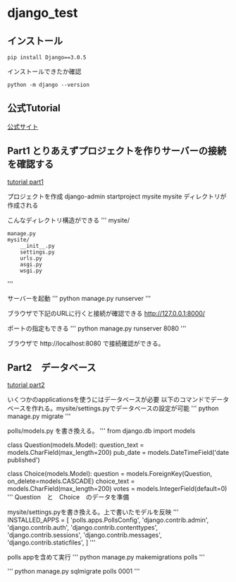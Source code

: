 # django_test

## インストール
```
pip install Django==3.0.5
```
インストールできたか確認
```
python -m django --version
```

## 公式Tutorial

[公式サイト](https://docs.djangoproject.com/en/3.0/)

## Part1 とりあえずプロジェクトを作りサーバーの接続を確認する
[tutorial part1](https://docs.djangoproject.com/en/3.0/intro/tutorial01/)

プロジェクトを作成
django-admin startproject mysite
mysite ディレクトリが作成される

こんなディレクトリ構造ができる
'''
mysite/
    
    manage.py
    mysite/
        __init__.py
        settings.py
        urls.py
        asgi.py
        wsgi.py
'''

サーバーを起動
'''
python manage.py runserver
'''

ブラウザで下記のURLに行くと接続が確認できる
http://127.0.0.1:8000/


ポートの指定もできる
'''
python manage.py runserver 8080
'''

ブラウザで http://localhost:8080 で接続確認ができる。

## Part2　データベース
[tutorial part2](https://docs.djangoproject.com/en/3.0/intro/tutorial02/)

いくつかのapplicationsを使うにはデータベースが必要
以下のコマンドでデータベースを作れる。mysite/settings.pyでデータベースの設定が可能
'''
python manage.py migrate
'''


polls/models.py を書き換える。
'''
from django.db import models


class Question(models.Model):
    question_text = models.CharField(max_length=200)
    pub_date = models.DateTimeField('date published')


class Choice(models.Model):
    question = models.ForeignKey(Question, on_delete=models.CASCADE)
    choice_text = models.CharField(max_length=200)
    votes = models.IntegerField(default=0)
'''
Question　と　Choice　のデータを準備


mysite/settings.pyを書き換える。上で書いたモデルを反映
'''
INSTALLED_APPS = [
    'polls.apps.PollsConfig',
    'django.contrib.admin',
    'django.contrib.auth',
    'django.contrib.contenttypes',
    'django.contrib.sessions',
    'django.contrib.messages',
    'django.contrib.staticfiles',
]
'''

polls appを含めて実行
'''
python manage.py makemigrations polls
'''

'''
python manage.py sqlmigrate polls 0001
'''
